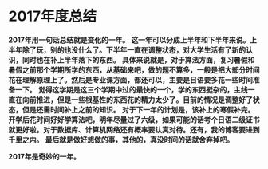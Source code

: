 # 2017年度总结

**2017年用一句话总结就是变化的一年。**
**这一年可以分成上半年和下半年来说。上半年除了玩，别的也没什么了。下半年一直在调整状态，对大学生活有了新的认识，同时也在补上半年落下的东西。**
**具体来说就是，对于算法方面，复习暑假和暑假之前那个学期所学的东西，从基础来吧，做的题不算多，一般是把大部分时间花在理解原理上了。然后是专业课方面，都还可以，主要是日语要多花一些时间准备一下。**
**觉得这学期是这三个学期中过的最快的一个，学的东西挺杂的，主线一直在向前推进，但是一些根基性的东西花的精力太少了。目前的情况是调整好了状态，但是还需时间补上之前的知识。**
**对于下一年的计划是，该补上的寒假补完。开学后花时间好好学算法吧，明年尽量过了六级，如果可能的话考个日语二级证书就更好啦。对于数据库、计算机网络还有概率要认真对待。还有，我的博客要进到千里之内。**
**最后就是做好想做的事，其他的，真没时间的话就舍弃掉吧。**

**2017年是奇妙的一年。**
